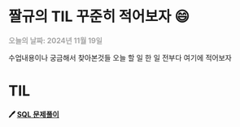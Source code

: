 # 짤규의 TIL 꾸준히 적어보자 😄

**<span style="color:gray; opacity:0.7;">오늘의 날짜: 2024년 11월 19일</span>**

수업내용이나 궁금해서 찾아본것들 오늘 할 일 한 일 전부다 여기에 적어보자


# TIL

**🖊️ [SQL 문제풀이](https://github.com/Jjalkyu/Jjalkyu.github.io/blob/main/README.md)**
